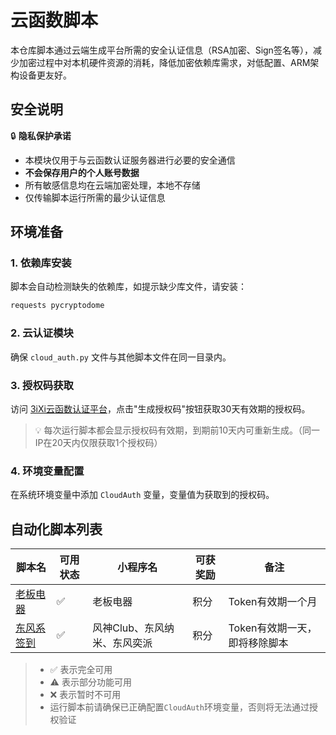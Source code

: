 # 云函数脚本

本仓库脚本通过云端生成平台所需的安全认证信息（RSA加密、Sign签名等），减少加密过程中对本机硬件资源的消耗，降低加密依赖库需求，对低配置、ARM架构设备更友好。

## 安全说明

🔒 **隐私保护承诺**
- 本模块仅用于与云函数认证服务器进行必要的安全通信
- **不会保存用户的个人账号数据**
- 所有敏感信息均在云端加密处理，本地不存储
- 仅传输脚本运行所需的最少认证信息

## 环境准备

### 1. 依赖库安装
脚本会自动检测缺失的依赖库，如提示缺少库文件，请安装：
```bash
requests pycryptodome
```

### 2. 云认证模块
确保 `cloud_auth.py` 文件与其他脚本文件在同一目录内。

### 3. 授权码获取
访问 [3iXi云函数认证平台](https://3ixi.top/)，点击"生成授权码"按钮获取30天有效期的授权码。
> 💡 每次运行脚本都会显示授权码有效期，到期前10天内可重新生成。（同一IP在20天内仅限获取1个授权码）

### 4. 环境变量配置
在系统环境变量中添加 `CloudAuth` 变量，变量值为获取到的授权码。

## 自动化脚本列表

| 脚本名 | 可用状态 | 小程序名 | 可获奖励 | 备注 |
|--------|----------|----------|----------|------|
| [老板电器](./laobandianqi.py) | ✅ | 老板电器 | 积分 | Token有效期一个月 |
| [东风系签到](./fengshen.py) | ✅ | 风神Club、东风纳米、东风奕派 | 积分 | Token有效期一天，即将移除脚本 |

  
> - ✅ 表示完全可用  
> - ⚠️ 表示部分功能可用  
> - ❌ 表示暂时不可用  
> - 运行脚本前请确保已正确配置`CloudAuth`环境变量，否则将无法通过授权验证
